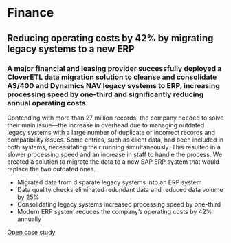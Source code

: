 # Finance 
## Reducing operating costs by 42% by migrating legacy systems to a new ERP

### A major financial and leasing provider successfully deployed a CloverETL data migration solution to cleanse and consolidate AS/400 and Dynamics NAV legacy systems to ERP, increasing processing speed by one-third and significantly reducing annual operating costs.

Contending with more than 27 million records, the company needed to solve their main issue—the increase in overhead due to managing outdated legacy systems with a large number of duplicate or incorrect records and compatibility issues. Some entries, such as client data, had been included in both systems, necessitating their running simultaneously. This resulted in a slower processing speed and an increase in staff to handle the process. We created a solution to migrate the data to a new SAP ERP system that would replace the two outdated ones.

- Migrated data from disparate legacy systems into an ERP system
- Data quality checks eliminated redundant data and reduced data volume by 25%
- Consolidating legacy systems increased processing speed by one-third
- Modern ERP system reduces the company’s operating costs by 42% annually

<a href="http://example.com/" target="_blank">Open case study</a>